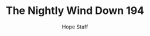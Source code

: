 ---
image: /assets/img/nwd/194_nwd_romans_8_39_a_tpt.png
title: The Nightly Wind Down 194
categories:
  - The Nightly Wind Down
author: Hope Staff
notes: The Nightly Wind Down 194
embed: >-
  EMBED_GOES_HERE
transcript: >-
  SOME LINES OF TEXT START HERE
---